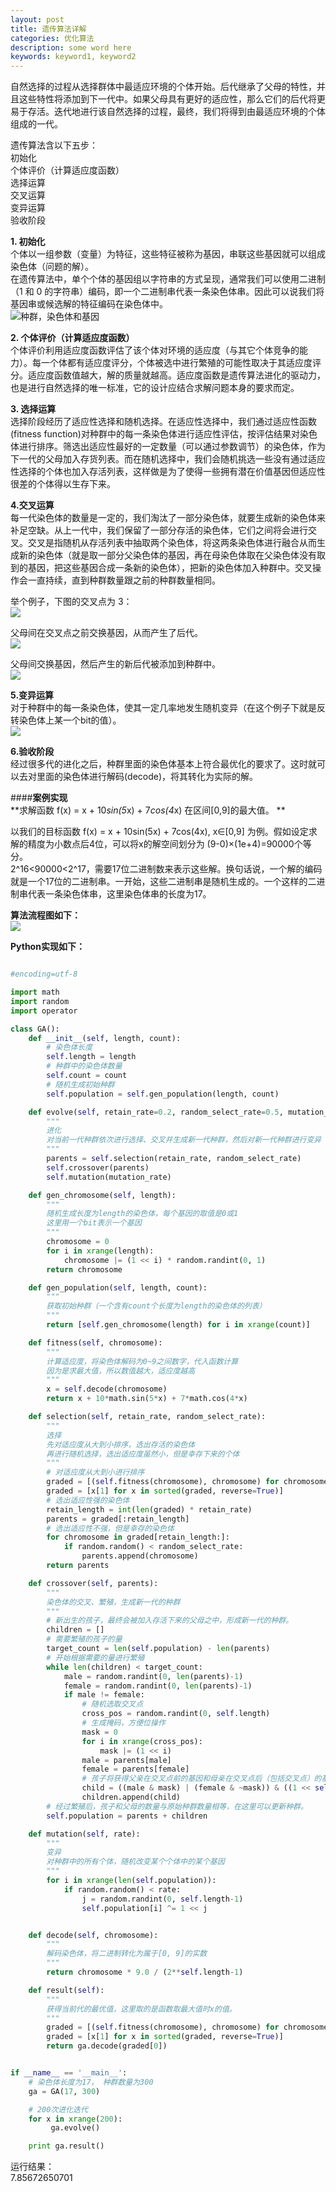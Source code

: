 ```yaml
---
layout: post
title: 遗传算法详解
categories: 优化算法
description: some word here
keywords: keyword1, keyword2
---
```


自然选择的过程从选择群体中最适应环境的个体开始。后代继承了父母的特性，并且这些特性将添加到下一代中。如果父母具有更好的适应性，那么它们的后代将更易于存活。迭代地进行该自然选择的过程，最终，我们将得到由最适应环境的个体组成的一代。  
  
遗传算法含以下五步：  
初始化  
个体评价（计算适应度函数）  
选择运算  
交叉运算  
变异运算  
验收阶段  

  
**1. 初始化**  
个体以一组参数（变量）为特征，这些特征被称为基因，串联这些基因就可以组成染色体（问题的解）。  
在遗传算法中，单个个体的基因组以字符串的方式呈现，通常我们可以使用二进制（1 和 0 的字符串）编码，即一个二进制串代表一条染色体串。因此可以说我们将基因串或候选解的特征编码在染色体中。  
![种群，染色体和基因](http://mmbiz.qpic.cn/mmbiz_png/KmXPKA19gW8pngpkUsq7CZ5U0AZf3X64AwT6PsnoMqTFoHiaGSjx98WeEwDgOmN8TRYPq64T3Q3iaEDwEUDibWY3A/640?wx_fmt=png&tp=webp&wxfrom=5&wx_lazy=1 "种群，染色体和基因")  
  
**2. 个体评价（计算适应度函数）**  
个体评价利用适应度函数评估了该个体对环境的适应度（与其它个体竞争的能力）。每一个体都有适应度评分，个体被选中进行繁殖的可能性取决于其适应度评分。适应度函数值越大，解的质量就越高。适应度函数是遗传算法进化的驱动力，也是进行自然选择的唯一标准，它的设计应结合求解问题本身的要求而定。  
  
**3. 选择运算**  
选择阶段经历了适应性选择和随机选择。在适应性选择中，我们通过适应性函数(fitness function)对种群中的每一条染色体进行适应性评估，按评估结果对染色体进行排序。筛选出适应性最好的一定数量（可以通过参数调节）的染色体，作为下一代的父母加入存货列表。而在随机选择中，我们会随机挑选一些没有通过适应性选择的个体也加入存活列表，这样做是为了使得一些拥有潜在价值基因但适应性很差的个体得以生存下来。  
  
**4.交叉运算**  
每一代染色体的数量是一定的，我们淘汰了一部分染色体，就要生成新的染色体来补足空缺。从上一代中，我们保留了一部分存活的染色体，它们之间将会进行交叉。交叉是指随机从存活列表中抽取两个染色体，将这两条染色体进行融合从而生成新的染色体（就是取一部分父染色体的基因，再在母染色体取在父染色体没有取到的基因，把这些基因合成一条新的染色体），把新的染色体加入种群中。交叉操作会一直持续，直到种群数量跟之前的种群数量相同。  
  
举个例子，下图的交叉点为 3：  
![](http://mmbiz.qpic.cn/mmbiz_png/KmXPKA19gW8pngpkUsq7CZ5U0AZf3X648s0AEF6C0ibyvibGbHLVLIVMBicRNgl09zQ7I47LQfKJd2R358VboMcnw/640?wx_fmt=png&tp=webp&wxfrom=5&wx_lazy=1)  
  
父母间在交叉点之前交换基因，从而产生了后代。  
![](http://mmbiz.qpic.cn/mmbiz_png/KmXPKA19gW8pngpkUsq7CZ5U0AZf3X64GRACTmic9d77d9ZrnThw59fPoxZR73Gia1uxNeibvXEib8Oicl7CMQuKgsg/640?wx_fmt=png&tp=webp&wxfrom=5&wx_lazy=1)  
  
父母间交换基因，然后产生的新后代被添加到种群中。  
![](http://mmbiz.qpic.cn/mmbiz_png/KmXPKA19gW8pngpkUsq7CZ5U0AZf3X64VzXpTNTfasLBBgiaMVMxKMv7bZTMnibNo1CR8qCGYhQwicLVCIRrWC3Vg/640?wx_fmt=png&tp=webp&wxfrom=5&wx_lazy=1)  
  
**5.变异运算**  
对于种群中的每一条染色体，使其一定几率地发生随机变异（在这个例子下就是反转染色体上某一个bit的值）。  
![](http://mmbiz.qpic.cn/mmbiz_png/KmXPKA19gW8pngpkUsq7CZ5U0AZf3X64WOnlwpaZnywsshuwW0M1WcmGFcmIQibVl18CoLTfXwjUbYHpwsqs5NA/640?wx_fmt=png&tp=webp&wxfrom=5&wx_lazy=1)  
  
**6.验收阶段**  
经过很多代的进化之后，种群里面的染色体基本上符合最优化的要求了。这时就可以去对里面的染色体进行解码(decode)，将其转化为实际的解。  
  
####**案例实现**  
**求解函数 f(x) = x + 10*sin(5*x) + 7*cos(4*x) 在区间[0,9]的最大值。  **  

以我们的目标函数 f(x) = x + 10sin(5x) + 7cos(4x), x∈[0,9] 为例。假如设定求解的精度为小数点后4位，可以将x的解空间划分为 (9-0)×(1e+4)=90000个等分。  
2^16<90000<2^17，需要17位二进制数来表示这些解。换句话说，一个解的编码就是一个17位的二进制串。一开始，这些二进制串是随机生成的。一个这样的二进制串代表一条染色体串，这里染色体串的长度为17。  
  

**算法流程图如下：**  
![](https://pic4.zhimg.com/50/bbe28bbf296e4762e64867314b90bca3_hd.png)  
  
**Python实现如下：**  
```python

#encoding=utf-8

import math
import random
import operator

class GA():
    def __init__(self, length, count):
        # 染色体长度
        self.length = length
        # 种群中的染色体数量
        self.count = count
        # 随机生成初始种群
        self.population = self.gen_population(length, count)

    def evolve(self, retain_rate=0.2, random_select_rate=0.5, mutation_rate=0.01):
        """
        进化
        对当前一代种群依次进行选择、交叉并生成新一代种群，然后对新一代种群进行变异
        """
        parents = self.selection(retain_rate, random_select_rate)
        self.crossover(parents)
        self.mutation(mutation_rate)

    def gen_chromosome(self, length):
        """
        随机生成长度为length的染色体，每个基因的取值是0或1
        这里用一个bit表示一个基因
        """
        chromosome = 0
        for i in xrange(length):
            chromosome |= (1 << i) * random.randint(0, 1)
        return chromosome

    def gen_population(self, length, count):
        """
        获取初始种群（一个含有count个长度为length的染色体的列表）
        """
        return [self.gen_chromosome(length) for i in xrange(count)]

    def fitness(self, chromosome):
        """
        计算适应度，将染色体解码为0~9之间数字，代入函数计算
        因为是求最大值，所以数值越大，适应度越高
        """
        x = self.decode(chromosome)
        return x + 10*math.sin(5*x) + 7*math.cos(4*x)

    def selection(self, retain_rate, random_select_rate):
        """
        选择
        先对适应度从大到小排序，选出存活的染色体
        再进行随机选择，选出适应度虽然小，但是幸存下来的个体
        """
        # 对适应度从大到小进行排序
        graded = [(self.fitness(chromosome), chromosome) for chromosome in self.population]
        graded = [x[1] for x in sorted(graded, reverse=True)]
        # 选出适应性强的染色体
        retain_length = int(len(graded) * retain_rate)
        parents = graded[:retain_length]
        # 选出适应性不强，但是幸存的染色体
        for chromosome in graded[retain_length:]:
            if random.random() < random_select_rate:
                parents.append(chromosome)
        return parents

    def crossover(self, parents):
        """
        染色体的交叉、繁殖，生成新一代的种群
        """
        # 新出生的孩子，最终会被加入存活下来的父母之中，形成新一代的种群。
        children = []
        # 需要繁殖的孩子的量
        target_count = len(self.population) - len(parents)
        # 开始根据需要的量进行繁殖
        while len(children) < target_count:
            male = random.randint(0, len(parents)-1)
            female = random.randint(0, len(parents)-1)
            if male != female:
                # 随机选取交叉点
                cross_pos = random.randint(0, self.length)
                # 生成掩码，方便位操作
                mask = 0
                for i in xrange(cross_pos):
                    mask |= (1 << i) 
                male = parents[male]
                female = parents[female]
                # 孩子将获得父亲在交叉点前的基因和母亲在交叉点后（包括交叉点）的基因
                child = ((male & mask) | (female & ~mask)) & ((1 << self.length) - 1)
                children.append(child)
        # 经过繁殖后，孩子和父母的数量与原始种群数量相等，在这里可以更新种群。
        self.population = parents + children

    def mutation(self, rate):
        """
        变异
        对种群中的所有个体，随机改变某个个体中的某个基因
        """
        for i in xrange(len(self.population)):
            if random.random() < rate:
                j = random.randint(0, self.length-1)
                self.population[i] ^= 1 << j


    def decode(self, chromosome):
        """
        解码染色体，将二进制转化为属于[0, 9]的实数
        """
        return chromosome * 9.0 / (2**self.length-1)

    def result(self):
        """
        获得当前代的最优值，这里取的是函数取最大值时x的值。
        """
        graded = [(self.fitness(chromosome), chromosome) for chromosome in self.population]
        graded = [x[1] for x in sorted(graded, reverse=True)]
        return ga.decode(graded[0])     


if __name__ == '__main__':
    # 染色体长度为17， 种群数量为300
    ga = GA(17, 300)

    # 200次进化迭代
    for x in xrange(200):
         ga.evolve()

    print ga.result()
```  
  
运行结果：  
7.85672650701








